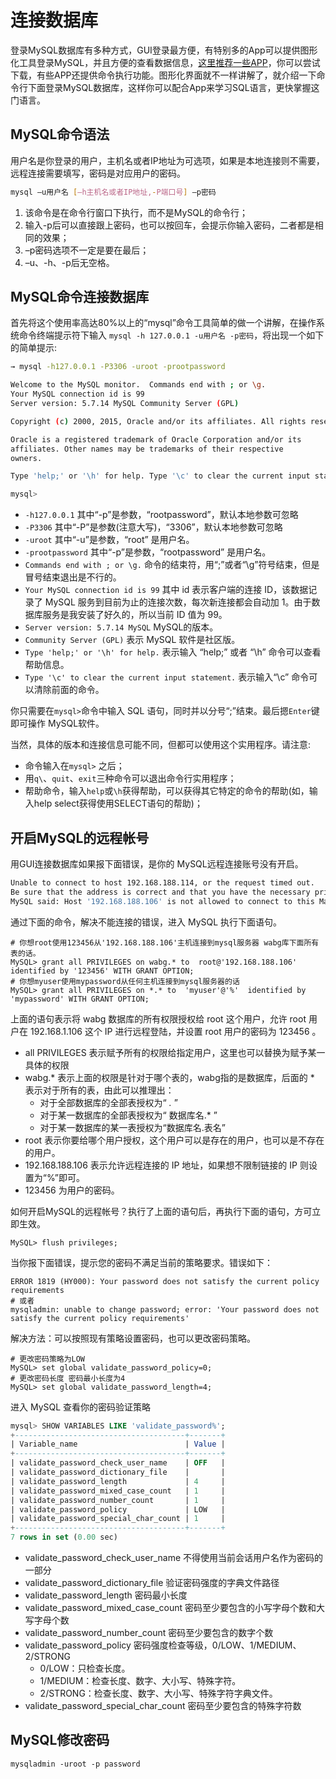
连接数据库
===

登录MySQL数据库有多种方式，GUI登录最方便，有特别多的App可以提供图形化工具登录MySQL，并且方便的查看数据信息，[这里推荐一些APP](/awesome-mysql.md#gui)，你可以尝试下载，有些APP还提供命令执行功能。图形化界面就不一样讲解了，就介绍一下命令行下面登录MySQL数据库，这样你可以配合App来学习SQL语言，更快掌握这门语言。

## MySQL命令语法

用户名是你登录的用户，主机名或者IP地址为可选项，如果是本地连接则不需要，远程连接需要填写，密码是对应用户的密码。

```bash
mysql –u用户名 [–h主机名或者IP地址,-P端口号] –p密码
```

1. 该命令是在命令行窗口下执行，而不是MySQL的命令行；
2. 输入-p后可以直接跟上密码，也可以按回车，会提示你输入密码，二者都是相同的效果；
3. –p密码选项不一定是要在最后；
4. –u、-h、-p后无空格。

## MySQL命令连接数据库

首先将这个使用率高达80%以上的“mysql”命令工具简单的做一个讲解，在操作系统命令终端提示符下输入 `mysql -h 127.0.0.1 -u用户名 -p密码`，将出现一个如下的简单提示:

```bash
→ mysql -h127.0.0.1 -P3306 -uroot -prootpassword

Welcome to the MySQL monitor.  Commands end with ; or \g.
Your MySQL connection id is 99
Server version: 5.7.14 MySQL Community Server (GPL)

Copyright (c) 2000, 2015, Oracle and/or its affiliates. All rights reserved.

Oracle is a registered trademark of Oracle Corporation and/or its
affiliates. Other names may be trademarks of their respective
owners.

Type 'help;' or '\h' for help. Type '\c' to clear the current input statement.

mysql>
```

- `-h127.0.0.1` 其中“-p”是参数，“rootpassword”，默认本地参数可忽略
- `-P3306` 其中“-P”是参数(注意大写)，“3306”，默认本地参数可忽略
- `-uroot` 其中“-u”是参数，“root” 是用户名。
- `-prootpassword` 其中“-p”是参数，“rootpassword” 是用户名。
- `Commands end with ; or \g.` 命令的结束符，用“;”或者“\g”符号结束，但是冒号结束退出是不行的。
- `Your MySQL connection id is 99` 其中 id 表示客户端的连接 ID，该数据记录了 MySQL 服务到目前为止的连接次数，每次新连接都会自动加 1。由于数据库服务是我安装了好久的，所以当前 ID 值为 99。
- `Server version: 5.7.14 MySQL` MySQL的版本。
- `Community Server (GPL)` 表示 MySQL 软件是社区版。
- `Type 'help;' or '\h' for help.` 表示输入 “help;” 或者 “\h” 命令可以查看帮助信息。
- `Type '\c' to clear the current input statement.` 表示输入“\c” 命令可以清除前面的命令。

你只需要在`mysql>`命令中输入 SQL 语句，同时并以分号“;”结束。最后摁`Enter`键即可操作 MySQL软件。

当然，具体的版本和连接信息可能不同，但都可以使用这个实用程序。请注意:

- 命令输入在`mysql>` 之后；
- 用`q\`、`quit`、`exit`三种命令可以退出命令行实用程序；
- 帮助命令，输入`help`或`\h`获得帮助，可以获得其它特定的命令的帮助(如，输入help select获得使用SELECT语句的帮助)；


## 开启MySQL的远程帐号

用GUI连接数据库如果报下面错误，是你的 MySQL远程连接账号没有开启。

```bash
Unable to connect to host 192.168.188.114, or the request timed out.
Be sure that the address is correct and that you have the necessary privileges, or try increasing the connection timeout (currently 10 seconds).
MySQL said: Host '192.168.188.106' is not allowed to connect to this MariaDB server
```

通过下面的命令，解决不能连接的错误，进入 MySQL 执行下面语句。

```shell
# 你想root使用123456从'192.168.188.106'主机连接到mysql服务器 wabg库下面所有表的话。
MySQL> grant all PRIVILEGES on wabg.* to  root@'192.168.188.106'  identified by '123456' WITH GRANT OPTION;
# 你想myuser使用mypassword从任何主机连接到mysql服务器的话
MySQL> grant all PRIVILEGES on *.* to  'myuser'@'%'  identified by 'mypassword' WITH GRANT OPTION;
```

上面的语句表示将 wabg 数据库的所有权限授权给 root 这个用户，允许 root 用户在 192.168.1.106 这个 IP 进行远程登陆，并设置 root 用户的密码为 123456 。

- all PRIVILEGES 表示赋予所有的权限给指定用户，这里也可以替换为赋予某一具体的权限
- wabg.* 表示上面的权限是针对于哪个表的，wabg指的是数据库，后面的 * 表示对于所有的表，由此可以推理出：
    - 对于全部数据库的全部表授权为“ *.* ”
    - 对于某一数据库的全部表授权为“ 数据库名.* ”
    - 对于某一数据库的某一表授权为“数据库名.表名”
- root 表示你要给哪个用户授权，这个用户可以是存在的用户，也可以是不存在的用户。
- 192.168.188.106 表示允许远程连接的 IP 地址，如果想不限制链接的 IP 则设置为“%”即可。
- 123456 为用户的密码。

如何开启MySQL的远程帐号？执行了上面的语句后，再执行下面的语句，方可立即生效。

```shell
MySQL> flush privileges;
```

当你报下面错误，提示您的密码不满足当前的策略要求。错误如下：

```shell
ERROR 1819 (HY000): Your password does not satisfy the current policy requirements
# 或者
mysqladmin: unable to change password; error: 'Your password does not satisfy the current policy requirements'
```

解决方法：可以按照现有策略设置密码，也可以更改密码策略。

```shell
# 更改密码策略为LOW
MySQL> set global validate_password_policy=0;
# 更改密码长度 密码最小长度为4
MySQL> set global validate_password_length=4;  
```

进入 MySQL 查看你的密码验证策略

```sql
mysql> SHOW VARIABLES LIKE 'validate_password%';
+--------------------------------------+-------+
| Variable_name                        | Value |
+--------------------------------------+-------+
| validate_password_check_user_name    | OFF   | 
| validate_password_dictionary_file    |       | 
| validate_password_length             | 4     | 
| validate_password_mixed_case_count   | 1     | 
| validate_password_number_count       | 1     | 
| validate_password_policy             | LOW   | 
| validate_password_special_char_count | 1     | 
+--------------------------------------+-------+
7 rows in set (0.00 sec)
```

- validate_password_check_user_name 不得使用当前会话用户名作为密码的一部分
- validate_password_dictionary_file 验证密码强度的字典文件路径
- validate_password_length 密码最小长度
- validate_password_mixed_case_count 密码至少要包含的小写字母个数和大写字母个数
- validate_password_number_count 密码至少要包含的数字个数
- validate_password_policy 密码强度检查等级，0/LOW、1/MEDIUM、2/STRONG
  - 0/LOW：只检查长度。
  - 1/MEDIUM：检查长度、数字、大小写、特殊字符。
  - 2/STRONG：检查长度、数字、大小写、特殊字符字典文件。
- validate_password_special_char_count 密码至少要包含的特殊字符数

## MySQL修改密码

```shell
mysqladmin -uroot -p password
```
